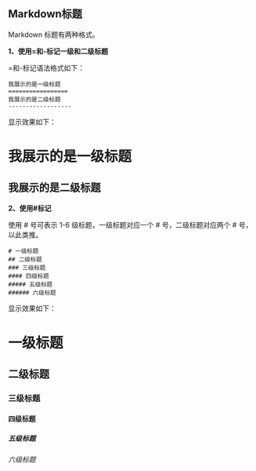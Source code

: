 ## Markdown标题
Markdown 标题有两种格式。

**1、使用=和-标记一级和二级标题**

=和-标记语法格式如下：

```
我展示的是一级标题
=================
我展示的是二级标题
------------------
```
显示效果如下：

我展示的是一级标题
==================
我展示的是二级标题
------------------

**2、使用#标记**

使用 # 号可表示 1-6 级标题，一级标题对应一个 # 号，二级标题对应两个 # 号，以此类推。

```
# 一级标题
## 二级标题
### 三级标题
#### 四级标题
##### 五级标题
###### 六级标题
```

显示效果如下：

# 一级标题
## 二级标题
### 三级标题
#### 四级标题
##### 五级标题
###### 六级标题

